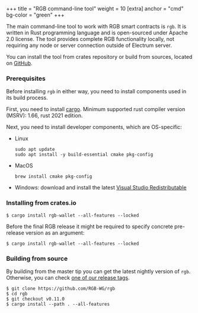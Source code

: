 +++
title = "RGB command-line tool"
weight = 10
[extra]
anchor = "cmd"
bg-color = "green"
+++

The main command-line tool to work with RGB smart contracts is `rgb`. It is written
in Rust programming language and is open-sourced under Apache 2.0 license.
The tool provides complete RGB functionality locally, not requiring any node
or server connection outside of Electrum server.

You can install the tool from crates repository or build from sources, located
on [GitHub](https://github.com/RGB-WG/rgb).

### Prerequisites

Before installing `rgb` in either way, you need to install components used in
its build process.

First, you need to install [cargo](https://doc.rust-lang.org/cargo/).
Minimum supported rust compiler version (MSRV): 1.66, rust 2021 edition.

Next, you need to install developer components, which are OS-specific:

* Linux
  ```
  sudo apt update
  sudo apt install -y build-essential cmake pkg-config
  ```

* MacOS
  ```
  brew install cmake pkg-config
  ```

* Windows: download and install the latest [Visual Studio Redistributable](https://visualstudio.microsoft.com/downloads/)


### Installing from crates.io

```
$ cargo install rgb-wallet --all-features --locked
```

Before the final RGB release it might be required to specify concrete 
pre-release version as an argument:

```
$ cargo install rgb-wallet --all-features --locked
```


### Building from source

By building from the master tip you can get the latest nightly version of
`rgb`. Otherwise, you can check [one of our release tags](https://github.com/RGB-WG/rgb/tags).

```console
$ git clone https://github.com/RGB-WG/rgb
$ cd rgb
$ git checkout v0.11.0
$ cargo install --path . --all-features
```
